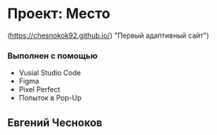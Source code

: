 # Проект: Место


(https://chesnokok92.github.io/) "Первый адаптивный сайт")

### Выполнен с помощью

* Vusial Studio Code
* Figma
* Pixel Perfect
* Попыток в Pop-Up

<!-- CONTACT -->
## Евгений Чесноков
